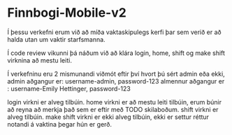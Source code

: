 # Finnbogi-Mobile-v2

Í þessu verkefni erum við að míða vaktaskipulegs kerfi þar sem verið er að halda utan um vaktir starfsmanna.  

Í code review vikunni þá náðum við að klára login, home, shift og make shift virknina að mestu leiti.  

Í verkefninu eru 2 mismunandi viðmót eftir því hvort þú sért admin eða ekki, 
admin aðgangur er: username-admin, password-123
almennur aðgangur er : username-Emily Hettinger, password-123

login virkni er alveg tilbúin.
home virkni er að mestu leiti tilbúin, erum búnir að reyna að merkja það sem er eftir með TODO skilaboðum.
shift virkni er alveg tilbúin.
make shift virkni er ekki alveg tilbúin, ekki er settur réttur notandi á vaktina þegar hún er gerð.